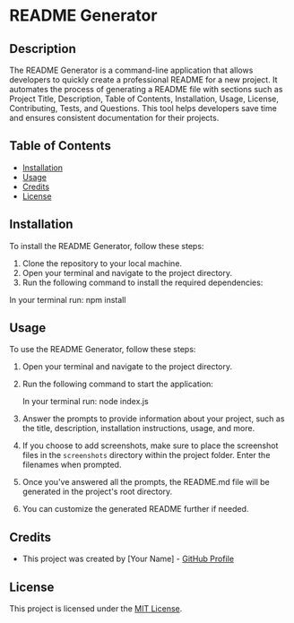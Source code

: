 # README Generator

## Description

The README Generator is a command-line application that allows developers to quickly create a professional README for a new project. It automates the process of generating a README file with sections such as Project Title, Description, Table of Contents, Installation, Usage, License, Contributing, Tests, and Questions. This tool helps developers save time and ensures consistent documentation for their projects.

## Table of Contents

- [Installation](#installation)
- [Usage](#usage)
- [Credits](#credits)
- [License](#license)

## Installation

To install the README Generator, follow these steps:

1. Clone the repository to your local machine.
2. Open your terminal and navigate to the project directory.
3. Run the following command to install the required dependencies:

In your terminal run: npm install


## Usage

To use the README Generator, follow these steps:

1. Open your terminal and navigate to the project directory.

2. Run the following command to start the application:

    In your terminal run: node index.js

3. Answer the prompts to provide information about your project, such as the title, description, installation instructions, usage, and more.

4. If you choose to add screenshots, make sure to place the screenshot files in the `screenshots` directory within the project folder. Enter the filenames when prompted.

5. Once you've answered all the prompts, the README.md file will be generated in the project's root directory.

6. You can customize the generated README further if needed.


## Credits

- This project was created by [Your Name] - [GitHub Profile](https://github.com/yourusername)

## License

This project is licensed under the [MIT License](LICENSE).



